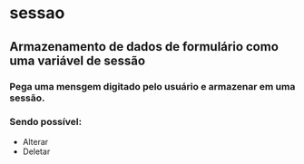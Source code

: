 # sessao

## Armazenamento de dados de formulário como uma variável de sessão
 
 
### Pega uma **mensgem** digitado pelo usuário e armazenar em uma sessão.

### Sendo possível:
- Alterar
- Deletar